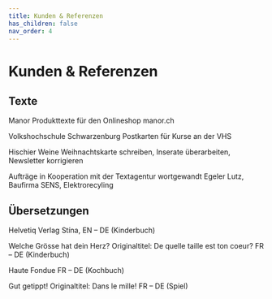 ```yaml
---
title: Kunden & Referenzen
has_children: false
nav_order: 4
---
```


# Kunden & Referenzen

## Texte

Manor
Produkttexte für den Onlineshop manor.ch

Volkshochschule Schwarzenburg
Postkarten für Kurse an der VHS

Hischier Weine
Weihnachtskarte schreiben, Inserate überarbeiten, Newsletter korrigieren

Aufträge in Kooperation mit der Textagentur wortgewandt
Egeler Lutz, Baufirma
SENS, Elektrorecyling

## Übersetzungen

Helvetiq Verlag
Stína, EN – DE (Kinderbuch)

Welche Grösse hat dein Herz? Originaltitel: De quelle taille est ton coeur? FR – DE (Kinderbuch)

Haute Fondue FR – DE (Kochbuch)

Gut getippt! Originaltitel: Dans le mille! FR – DE (Spiel)
